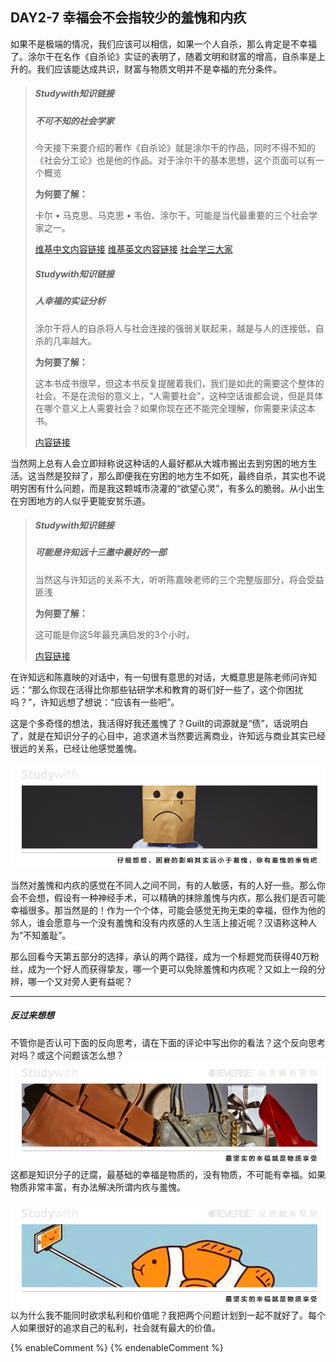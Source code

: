 ## DAY2-7 幸福会不会指较少的羞愧和内疚

如果不是极端的情况，我们应该可以相信，如果一个人自杀，那么肯定是不幸福了。涂尔干在名作《自杀论》实证的表明了，随着文明和财富的增高，自杀率是上升的。我们应该能达成共识，财富与物质文明并不是幸福的充分条件。

> ##### Studywith知识链接
>
> ##### 不可不知的社会学家
>
> 今天接下来要介绍的著作《自杀论》就是涂尔干的作品，同时不得不知的《社会分工论》也是他的作品。对于涂尔干的基本思想，这个页面可以有一个概览
>
> **为何要了解：**
>
> 卡尔 • 马克思、马克思 • 韦伯、涂尔干，可能是当代最重要的三个社会学家之一。
>
> [维基中文内容链接](https://zh.wikipedia.org/wiki/爱米尔·涂尔干)  [维基英文内容链接](https://en.wikipedia.org/wiki/Émile_Durkheim)  [社会学三大家](https://philosophy.hk01.com/channel/無睡意哲學/48961/社會學：涂爾幹、韋伯、馬克思)
>
> ##### Studywith知识链接
>
> ##### 人幸福的实证分析
>
> 涂尔干将人的自杀将人与社会连接的强弱关联起来，越是与人的连接低，自杀的几率越大。
>
> **为何要了解：**
>
> 这本书成书很早，但这本书反复提醒着我们，我们是如此的需要这个整体的社会。不是在流俗的意义上，“人需要社会”，这种空话谁都会说，但是具体在哪个意义上人需要社会？如果你现在还不能完全理解，你需要来读这本书。
>
> [内容链接](https://zh.wikipedia.org/wiki/自杀论)

当然网上总有人会立即辩称说这种话的人最好都从大城市搬出去到穷困的地方生活。这当然是狡辩了，那么即便我在穷困的地方生不如死，最终自杀，其实也不说明穷困有什么问题，而是我这颗城市浇灌的“欲望心灵”，有多么的脆弱。从小出生在穷困地方的人似乎更能安贫乐道。

> ##### Studywith知识链接
>
> ##### 可能是许知远十三邀中最好的一部
>
> 当然这与许知远的关系不大，听听陈嘉映老师的三个完整版部分，将会受益匪浅
>
> **为何要了解：**
>
> 这可能是你这5年最充满启发的3个小时。
>
> [内容链接](https://v.qq.com/x/cover/4oocb872jxju3c6/f0375ahngm2.html)

在许知远和陈嘉映的对话中，有一句很有意思的对话，大概意思是陈老师问许知远：“那么你现在活得比你那些钻研学术和教育的哥们好一些了，这个你困扰吗？”，许知远想了想说：“应该有一些吧”。

这是个多奇怪的想法，我活得好我还羞愧了？Guilt的词源就是“债”，话说明白了，就是在知识分子的心目中，追求道术当然要远离商业，许知远与商业其实已经很远的关系，已经让他感觉羞愧。

![](/assets/16.jpg)

当然对羞愧和内疚的感觉在不同人之间不同，有的人敏感，有的人好一些。那么你会不会想，假设有一种神经手术，可以精确的抹除羞愧与内疚，那么我们是否可能幸福很多。那当然是的！作为一个个体，可能会感觉无拘无束的幸福，但作为他的邻人，谁会愿意与一个没有羞愧和没有内疚感的人生活上接近呢？汉语称这种人为“不知羞耻”。

那么回看今天第五部分的选择，承认的两个路径，成为一个标题党而获得40万粉丝，成为一个好人而获得挚友，哪一个更可以免除羞愧和内疚呢？又如上一段的分辨，哪一个又对旁人更有益呢？

---

##### 反过来想想

不管你是否认可下面的反向思考，请在下面的评论中写出你的看法？这个反向思考对吗？或这个问题该怎么想？![](/assets/38.jpg)这都是知识分子的迂腐，最基础的幸福是物质的，没有物质，不可能有幸福。如果物质非常丰富，有办法解决所谓内疚与羞愧。

![](/assets/39.jpg)以为什么我不能同时欲求私利和价值呢？我把两个问题计划到一起不就好了。每个人如果很好的追求自己的私利，社会就有最大的价值。

{% enableComment %}
{% endenableComment %}

